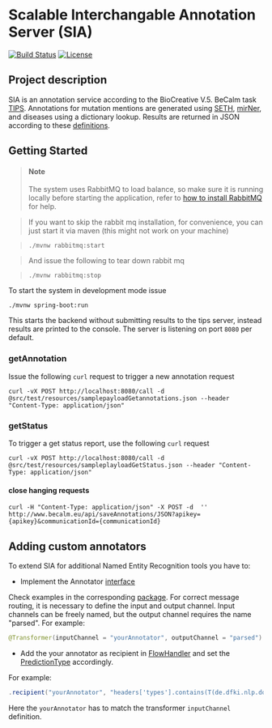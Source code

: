 # Scalable Interchangable Annotation Server (SIA)
[![Build Status](https://travis-ci.org/Erechtheus/seth-tips.svg?branch=master)](https://travis-ci.org/Erechtheus/seth-tips)
[![License](https://img.shields.io/badge/License-Apache%202.0-blue.svg)](https://opensource.org/licenses/Apache-2.0)

## Project description
SIA is an annotation service according to the BioCreative V.5. BeCalm task [TIPS](http://www.becalm.eu/files/material/BioCreative.V.5_CFP.pdf).
Annotations for mutation mentions are generated using [SETH](https://github.com/rockt/SETH), [mirNer](https://github.com/Erechtheus/mirNer), and diseases using a dictionary lookup. Results are returned in JSON according to these  [definitions](http://www.becalm.eu/files/schemas/jsonSchema.json). 


## Getting Started

> #### Note
> The system uses RabbitMQ to load balance, so make sure it is running locally before starting the application, refer to [how to install RabbitMQ](https://www.rabbitmq.com/download.html) for help.

> If you want to skip the rabbit mq installation, for convenience, you can just start it via maven (this might not work on your machine)

>     ./mvnw rabbitmq:start

> And issue the following to tear down rabbit mq

>     ./mvnw rabbitmq:stop

To start the system in development mode issue

    ./mvnw spring-boot:run

This starts the backend without submitting results to the tips server, instead results are printed to the console.
The server is listening on port `8080` per default.

### getAnnotation

Issue the following `curl` request to trigger a new annotation request

    curl -vX POST http://localhost:8080/call -d @src/test/resources/samplepayloadGetannotations.json --header "Content-Type: application/json"

### getStatus

To trigger a get status report, use the following `curl` request

    curl -vX POST http://localhost:8080/call -d @src/test/resources/sampleplayloadGetStatus.json --header "Content-Type: application/json"

#### close hanging requests

    curl -H "Content-Type: application/json" -X POST -d  '' http://www.becalm.eu/api/saveAnnotations/JSON?apikey={apikey}&communicationId={communicationId}


## Adding custom annotators
To extend SIA for additional Named Entity Recognition tools you have to:

* Implement the Annotator [interface](https://github.com/Erechtheus/sia/blob/master/src/main/java/de/dfki/nlp/annotator/Annotator.java)

Check examples in the corresponding [package](https://github.com/Erechtheus/sia/tree/master/src/main/java/de/dfki/nlp/annotator). 
For correct message routing, it is necessary to define the input and output channel. Input channels can be freely named, but the output channel requires the name "parsed".
For example:

```java
@Transformer(inputChannel = "yourAnnotator", outputChannel = "parsed")
```

* Add the your annotator as recipient in [FlowHandler](https://github.com/Erechtheus/sia/blob/master/src/main/java/de/dfki/nlp/flow/FlowHandler.java#L169-L171) and set the [PredictionType](https://github.com/Erechtheus/sia/blob/master/src/main/java/de/dfki/nlp/domain/PredictionType.java) accordingly. 

For example:

```java
.recipient("yourAnnotator", "headers['types'].contains(T(de.dfki.nlp.domain.PredictionType).CHEMICAL)")
```

Here the `yourAnnotator` has to match the transformer `inputChannel` definition.